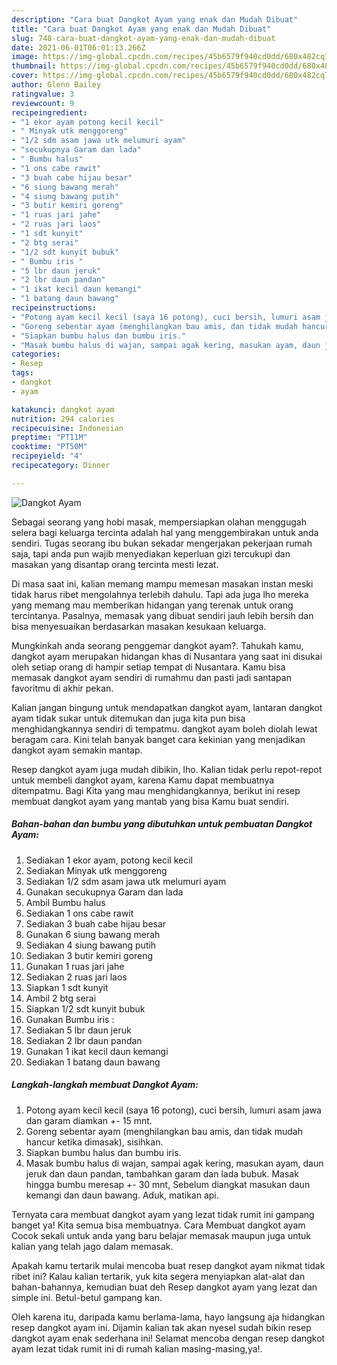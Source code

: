 ```yaml
---
description: "Cara buat Dangkot Ayam yang enak dan Mudah Dibuat"
title: "Cara buat Dangkot Ayam yang enak dan Mudah Dibuat"
slug: 748-cara-buat-dangkot-ayam-yang-enak-dan-mudah-dibuat
date: 2021-06-01T06:01:13.266Z
image: https://img-global.cpcdn.com/recipes/45b6579f940cd0dd/680x482cq70/dangkot-ayam-foto-resep-utama.jpg
thumbnail: https://img-global.cpcdn.com/recipes/45b6579f940cd0dd/680x482cq70/dangkot-ayam-foto-resep-utama.jpg
cover: https://img-global.cpcdn.com/recipes/45b6579f940cd0dd/680x482cq70/dangkot-ayam-foto-resep-utama.jpg
author: Glenn Bailey
ratingvalue: 3
reviewcount: 9
recipeingredient:
- "1 ekor ayam potong kecil kecil"
- " Minyak utk menggoreng"
- "1/2 sdm asam jawa utk melumuri ayam"
- "secukupnya Garam dan lada"
- " Bumbu halus"
- "1 ons cabe rawit"
- "3 buah cabe hijau besar"
- "6 siung bawang merah"
- "4 siung bawang putih"
- "3 butir kemiri goreng"
- "1 ruas jari jahe"
- "2 ruas jari laos"
- "1 sdt kunyit"
- "2 btg serai"
- "1/2 sdt kunyit bubuk"
- " Bumbu iris "
- "5 lbr daun jeruk"
- "2 lbr daun pandan"
- "1 ikat kecil daun kemangi"
- "1 batang daun bawang"
recipeinstructions:
- "Potong ayam kecil kecil (saya 16 potong), cuci bersih, lumuri asam jawa dan garam diamkan +- 15 mnt."
- "Goreng sebentar ayam (menghilangkan bau amis, dan tidak mudah hancur ketika dimasak), sisihkan."
- "Siapkan bumbu halus dan bumbu iris."
- "Masak bumbu halus di wajan, sampai agak kering, masukan ayam, daun jeruk dan daun pandan, tambahkan garam dan lada bubuk. Masak hingga bumbu meresap +- 30 mnt, Sebelum diangkat masukan daun kemangi dan daun bawang. Aduk, matikan api."
categories:
- Resep
tags:
- dangkot
- ayam

katakunci: dangkot ayam 
nutrition: 294 calories
recipecuisine: Indonesian
preptime: "PT11M"
cooktime: "PT50M"
recipeyield: "4"
recipecategory: Dinner

---
```



![Dangkot Ayam](https://img-global.cpcdn.com/recipes/45b6579f940cd0dd/680x482cq70/dangkot-ayam-foto-resep-utama.jpg)

Sebagai seorang yang hobi masak, mempersiapkan olahan menggugah selera bagi keluarga tercinta adalah hal yang menggembirakan untuk anda sendiri. Tugas seorang ibu bukan sekadar mengerjakan pekerjaan rumah saja, tapi anda pun wajib menyediakan keperluan gizi tercukupi dan masakan yang disantap orang tercinta mesti lezat.

Di masa  saat ini, kalian memang mampu memesan masakan instan meski tidak harus ribet mengolahnya terlebih dahulu. Tapi ada juga lho mereka yang memang mau memberikan hidangan yang terenak untuk orang tercintanya. Pasalnya, memasak yang dibuat sendiri jauh lebih bersih dan bisa menyesuaikan berdasarkan masakan kesukaan keluarga. 



Mungkinkah anda seorang penggemar dangkot ayam?. Tahukah kamu, dangkot ayam merupakan hidangan khas di Nusantara yang saat ini disukai oleh setiap orang di hampir setiap tempat di Nusantara. Kamu bisa memasak dangkot ayam sendiri di rumahmu dan pasti jadi santapan favoritmu di akhir pekan.

Kalian jangan bingung untuk mendapatkan dangkot ayam, lantaran dangkot ayam tidak sukar untuk ditemukan dan juga kita pun bisa menghidangkannya sendiri di tempatmu. dangkot ayam boleh diolah lewat beragam cara. Kini telah banyak banget cara kekinian yang menjadikan dangkot ayam semakin mantap.

Resep dangkot ayam juga mudah dibikin, lho. Kalian tidak perlu repot-repot untuk membeli dangkot ayam, karena Kamu dapat membuatnya ditempatmu. Bagi Kita yang mau menghidangkannya, berikut ini resep membuat dangkot ayam yang mantab yang bisa Kamu buat sendiri.

<!--inarticleads1-->

##### Bahan-bahan dan bumbu yang dibutuhkan untuk pembuatan Dangkot Ayam:

1. Sediakan 1 ekor ayam, potong kecil kecil
1. Sediakan  Minyak utk menggoreng
1. Sediakan 1/2 sdm asam jawa utk melumuri ayam
1. Gunakan secukupnya Garam dan lada
1. Ambil  Bumbu halus
1. Sediakan 1 ons cabe rawit
1. Sediakan 3 buah cabe hijau besar
1. Gunakan 6 siung bawang merah
1. Sediakan 4 siung bawang putih
1. Sediakan 3 butir kemiri goreng
1. Gunakan 1 ruas jari jahe
1. Sediakan 2 ruas jari laos
1. Siapkan 1 sdt kunyit
1. Ambil 2 btg serai
1. Siapkan 1/2 sdt kunyit bubuk
1. Gunakan  Bumbu iris :
1. Sediakan 5 lbr daun jeruk
1. Sediakan 2 lbr daun pandan
1. Gunakan 1 ikat kecil daun kemangi
1. Sediakan 1 batang daun bawang




<!--inarticleads2-->

##### Langkah-langkah membuat Dangkot Ayam:

1. Potong ayam kecil kecil (saya 16 potong), cuci bersih, lumuri asam jawa dan garam diamkan +- 15 mnt.
1. Goreng sebentar ayam (menghilangkan bau amis, dan tidak mudah hancur ketika dimasak), sisihkan.
1. Siapkan bumbu halus dan bumbu iris.
1. Masak bumbu halus di wajan, sampai agak kering, masukan ayam, daun jeruk dan daun pandan, tambahkan garam dan lada bubuk. Masak hingga bumbu meresap +- 30 mnt, Sebelum diangkat masukan daun kemangi dan daun bawang. Aduk, matikan api.




Ternyata cara membuat dangkot ayam yang lezat tidak rumit ini gampang banget ya! Kita semua bisa membuatnya. Cara Membuat dangkot ayam Cocok sekali untuk anda yang baru belajar memasak maupun juga untuk kalian yang telah jago dalam memasak.

Apakah kamu tertarik mulai mencoba buat resep dangkot ayam nikmat tidak ribet ini? Kalau kalian tertarik, yuk kita segera menyiapkan alat-alat dan bahan-bahannya, kemudian buat deh Resep dangkot ayam yang lezat dan simple ini. Betul-betul gampang kan. 

Oleh karena itu, daripada kamu berlama-lama, hayo langsung aja hidangkan resep dangkot ayam ini. Dijamin kalian tak akan nyesel sudah bikin resep dangkot ayam enak sederhana ini! Selamat mencoba dengan resep dangkot ayam lezat tidak rumit ini di rumah kalian masing-masing,ya!.

